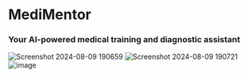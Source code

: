 # MediMentor

### Your AI-powered medical training and diagnostic assistant

![Screenshot 2024-08-09 190659](https://github.com/user-attachments/assets/8319e1b6-d4c0-424e-aa5a-d01c05793d50)
![Screenshot 2024-08-09 190721](https://github.com/user-attachments/assets/4f7de50a-ad95-4c2e-a025-dcf4aeeb4dea)
![image](https://github.com/user-attachments/assets/97c3d842-e4e7-4f4f-990b-4363a416b37c)
